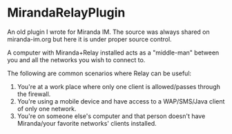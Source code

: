 MirandaRelayPlugin
==================

An old plugin I wrote for Miranda IM. The source was always shared on miranda-im.org but here it is under proper source control.

A computer with Miranda+Relay installed acts as a "middle-man" between you and all the networks you wish to connect to. 

The following are common scenarios where Relay can be useful:
1. You're at a work place where only one client is allowed/passes through the firewall.
2. You're using a mobile device and have access to a WAP/SMS/Java client of only one network.
3. You're on someone else's computer and that person doesn't have Miranda/your favorite networks' clients installed.
